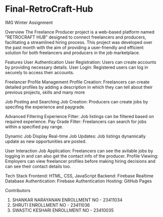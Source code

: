 # Final-RetroCraft-Hub
IMG Winter Assignment

Overview
The Freelance Producer project is a web-based platform named "RETROCRAFT HUB" designed to connect freelancers and producers, facilitating a streamlined hiring process. This project was developed over the past month with the aim of providing a user-friendly and efficient solution for both freelancers and producers in the job marketplace.

Features
User Authentication
User Registration: Users can create accounts by providing necessary details.
User Login: Registered users can log in securely to access their accounts.

Freelancer Profile Management
Profile Creation: Freelancers can create detailed profiles by adding a description in which they can tell about their previous projects, skills and many more

Job Posting and Searching
Job Creation: Producers can create jobs by specifing the experience and paygrade.

Advanced Filtering
Experience Filter: Job listings can be filtered based on required experience.
Pay Grade Filter: Freelancers can search for jobs within a specified pay range.

Dynamic Job Display
Real-time Job Updates: Job listings dynamically update as new opportunities are posted.

User Interaction
Job Application: Freelancers can see the avilable jobs by logging in and can also get the contact info of the producer.
Profile Viewing: Employers can view freelancer profiles before making hiring decisions and can see their contact details too.

Tech Stack
Frontend: HTML, CSS, JavaScript
Backend: Firebase Realtime Database
Authentication: Firebase Authentication
Hosting: GitHub Pages

Contributors

1. SHANKAR NARAYANAN 
   ENROLLMENT NO - 23411034
2. SHRUTI
   ENROLLMENT NO - 23411036
3. SWASTIC KESHARI
   ENROLLMENT NO - 23410035
